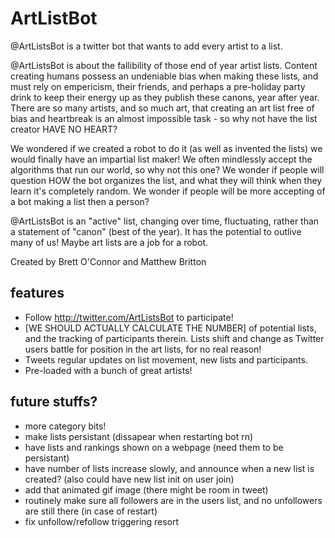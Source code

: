 # ArtListBot

 @ArtListsBot is a twitter bot that wants to add every artist to a list.

 @ArtListsBot is about the fallibility of those end of year artist lists. Content creating humans possess an undeniable bias when making these lists, and must rely on empericism, their friends, and perhaps a pre-holiday party drink to keep their energy up as they publish these canons, year after year. There are so many artists, and so much art, that creating an art list free of bias and heartbreak is an almost impossible task - so why not have the list creator HAVE NO HEART?

 We wondered if we created a robot to do it (as well as invented the lists) we would finally have an impartial list maker! We often mindlessly accept the algorithms that run our world, so why not this one? We wonder if people will question HOW the bot organizes the list, and what they will think when they learn it's completely random. We wonder if people will be more accepting of a bot making a list then a person?

 @ArtListsBot is an "active" list, changing over time, fluctuating, rather than a statement of "canon" (best of the year). It has the potential to outlive many of us! Maybe art lists are a job for a robot.

 Created by Brett O'Connor and Matthew Britton

## features

- Follow http://twitter.com/ArtListsBot to participate!
- [WE SHOULD ACTUALLY CALCULATE THE NUMBER] of potential lists, and the tracking of participants therein. Lists shift and change as Twitter users battle for position in the art lists, for no real reason!
- Tweets regular updates on list movement, new lists and participants.
- Pre-loaded with a bunch of great artists!


## future stuffs?

- more category bits!
- make lists persistant (dissapear when restarting bot rn)
- have lists and rankings shown on a webpage (need them to be persistant)
- have number of lists increase slowly, and announce when a new list is created? (also could have new list init on user join)
- add that animated gif image (there might be room in tweet)
- routinely make sure all followers are in the users list, and no unfollowers are still there (in case of restart)
- fix unfollow/refollow triggering resort
